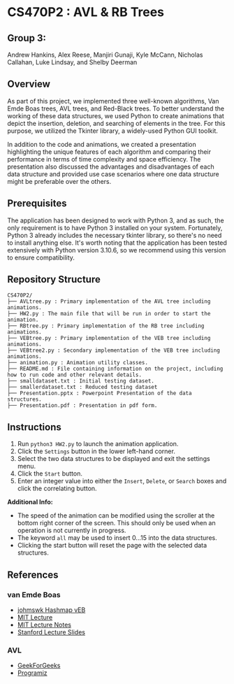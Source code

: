 # CS470P2 : AVL & RB Trees

## Group 3:
Andrew Hankins, Alex Reese, Manjiri Gunaji, Kyle McCann, Nicholas Callahan, Luke Lindsay, and Shelby Deerman

## Overview
As part of this project, we implemented three well-known algorithms, Van Emde Boas trees, AVL trees, and Red-Black trees. To better understand the working of these data structures, we used Python to create animations that depict the insertion, deletion, and searching of elements in the tree. For this purpose, we utilized the Tkinter library, a widely-used Python GUI toolkit.

In addition to the code and animations, we created a presentation highlighting the unique features of each algorithm and comparing their performance in terms of time complexity and space efficiency. The presentation also discussed the advantages and disadvantages of each data structure and provided use case scenarios where one data structure might be preferable over the others.

## Prerequisites
The application has been designed to work with Python 3, and as such, the only requirement is to have Python 3 installed on your system. Fortunately, Python 3 already includes the necessary tkinter library, so there's no need to install anything else. It's worth noting that the application has been tested extensively with Python version 3.10.6, so we recommend using this version to ensure compatibility.

## Repository Structure
```
CS470P2/
├── AVLtree.py : Primary implementation of the AVL tree including animations.
├── HW2.py : The main file that will be run in order to start the animation.
├── RBtree.py : Primary implementation of the RB tree including animations.
├── VEBtree.py : Primary implementation of the VEB tree including animations.
├── VEBtree2.py : Secondary implementation of the VEB tree including animations.
├── animation.py : Animation utility classes.
├── README.md : File containing information on the project, including how to run code and other relevant details.
├── smalldataset.txt : Initial testing dataset.
├── smallerdataset.txt : Reduced testing dataset
├── Presentation.pptx : Powerpoint Presentation of the data structures.
├── Presentation.pdf : Presentation in pdf form.
```
## Instructions
1. Run `python3 HW2.py` to launch the animation application.
2. Click the `Settings` button in the lower left-hand corner.
3. Select the two data structures to be displayed and exit the settings menu.
4. Click the `Start` button.
5. Enter an integer value into either the `Insert`, `Delete`, or `Search` boxes and click the correlating button.

**Additional Info:**
* The speed of the animation can be modified using the scroller at the bottom right corner of the screen. This should only be used when an operation is not currently in progress.
* The keyword `all` may be used to insert 0...15 into the data structures.
* Clicking the start button will reset the page with the selected data structures.

## References
### van Emde Boas
- [johmswk Hashmap vEB](https://github.com/jhomswk/Van_Emde_Boas_Tree)
- [MIT Lecture](https://www.youtube.com/watch?v=hmReJCupbNU)
- [MIT Lecture Notes](https://ocw.mit.edu/courses/6-046j-design-and-analysis-of-algorithms-spring-2015/49c8fa24dffce58052c90d46ac800387_MIT6_046JS15_lec04.pdf)
- [Stanford Lecture Slides](https://web.stanford.edu/class/archive/cs/cs166/cs166.1146/lectures/14/Small14.pdf)

### AVL
- [GeekForGeeks](https://www.geeksforgeeks.org/introduction-to-avl-tree/)
- [Programiz](https://www.programiz.com/dsa/avl-tree)